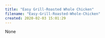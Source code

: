 ```yaml
---
title: "Easy Grill-Roasted Whole Chicken"
filename: "Easy-Grill-Roasted-Whole-Chicken"
created: 2020-02-03 15:01:29
---
```

None

